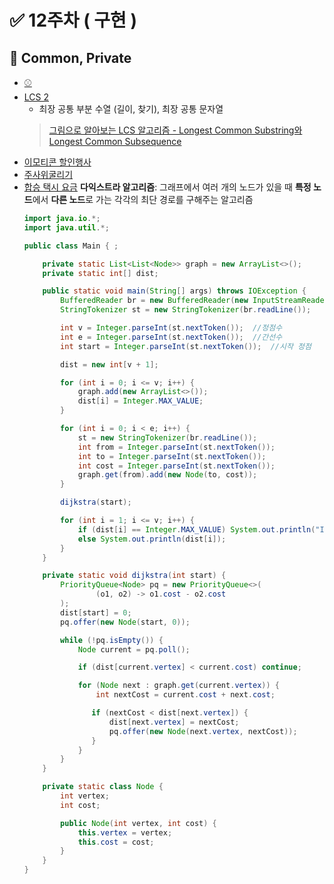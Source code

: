 # ✅ 12주차 ( 구현 )

## 📝 Common, Private

- [⚾️](https://www.acmicpc.net/problem/17281)
- [LCS 2](https://www.acmicpc.net/problem/9252)
	- 최장 공통 부분 수열 (길이, 찾기), 최장 공통 문자열
	> [그림으로 알아보는 LCS 알고리즘 - Longest Common Substring와 Longest Common Subsequence](https://velog.io/@emplam27/%EC%95%8C%EA%B3%A0%EB%A6%AC%EC%A6%98-%EA%B7%B8%EB%A6%BC%EC%9C%BC%EB%A1%9C-%EC%95%8C%EC%95%84%EB%B3%B4%EB%8A%94-LCS-%EC%95%8C%EA%B3%A0%EB%A6%AC%EC%A6%98-Longest-Common-Substring%EC%99%80-Longest-Common-Subsequence#%EC%B5%9C%EC%9E%A5-%EA%B3%B5%ED%86%B5-%EB%AC%B8%EC%9E%90%EC%97%B4longest-common-substring)
- [이모티콘 할인행사](https://school.programmers.co.kr/learn/courses/30/lessons/150368)
- [주사위굴리기](https://www.acmicpc.net/problem/23288)
- [합승 택시 요금](https://school.programmers.co.kr/learn/courses/30/lessons/72413)
	**다익스트라 알고리즘**: 그래프에서 여러 개의 노드가 있을 때 **특정 노드**에서 **다른 노드**로 가는 각각의 최단 경로를 구해주는 알고리즘
	```java
	import java.io.*;
	import java.util.*;
	
	public class Main { ;
	
	    private static List<List<Node>> graph = new ArrayList<>();
	    private static int[] dist;
	
	    public static void main(String[] args) throws IOException {
	        BufferedReader br = new BufferedReader(new InputStreamReader(System.in));
	        StringTokenizer st = new StringTokenizer(br.readLine());
	
	        int v = Integer.parseInt(st.nextToken());  //정점수
	        int e = Integer.parseInt(st.nextToken());  //간선수
	        int start = Integer.parseInt(st.nextToken());  //시작 정점
	
	        dist = new int[v + 1];
	
	        for (int i = 0; i <= v; i++) {
	            graph.add(new ArrayList<>());
	            dist[i] = Integer.MAX_VALUE;
	        }
	
	        for (int i = 0; i < e; i++) {
	            st = new StringTokenizer(br.readLine());
	            int from = Integer.parseInt(st.nextToken());
	            int to = Integer.parseInt(st.nextToken());
	            int cost = Integer.parseInt(st.nextToken());
	            graph.get(from).add(new Node(to, cost));
	        }
	
	        dijkstra(start);
	
	        for (int i = 1; i <= v; i++) {
	            if (dist[i] == Integer.MAX_VALUE) System.out.println("INF");
	            else System.out.println(dist[i]);
	        }
	    }
	
	    private static void dijkstra(int start) {
	        PriorityQueue<Node> pq = new PriorityQueue<>(
	                (o1, o2) -> o1.cost - o2.cost
	        );
	        dist[start] = 0;
	        pq.offer(new Node(start, 0));
	
	        while (!pq.isEmpty()) {
	            Node current = pq.poll();
	
	            if (dist[current.vertex] < current.cost) continue;
	
	            for (Node next : graph.get(current.vertex)) {
	                int nextCost = current.cost + next.cost;
	
	               if (nextCost < dist[next.vertex]) {
	                   dist[next.vertex] = nextCost;
	                   pq.offer(new Node(next.vertex, nextCost));
	               }
	            }
	        }
	    }
	
	    private static class Node {
	        int vertex;
	        int cost;
	
	        public Node(int vertex, int cost) {
	            this.vertex = vertex;
	            this.cost = cost;
	        }
	    }
	}
	```  
